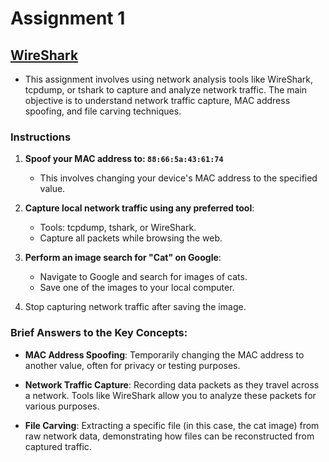 # Assignment 1
## [WireShark](https://github.com/MarkShinozaki/CPTS427-CyberSecurityOfWireless-DistributedSystems/blob/Assignments/Homework%201/Homework%201%20-%20WireShark%20.png)

- This assignment involves using network analysis tools like WireShark, tcpdump, or tshark to capture and analyze network traffic. The main objective is to understand network traffic capture, MAC address spoofing, and file carving techniques.

### Instructions

1. **Spoof your MAC address to: `88:66:5a:43:61:74`**
    - This involves changing your device's MAC address to the specified value.

2. **Capture local network traffic using any preferred tool**:
    - Tools: tcpdump, tshark, or WireShark.
    - Capture all packets while browsing the web.

3. **Perform an image search for "Cat" on Google**:
    - Navigate to Google and search for images of cats.
    - Save one of the images to your local computer.

4. Stop capturing network traffic after saving the image.

### Brief Answers to the Key Concepts:
- **MAC Address Spoofing**: Temporarily changing the MAC address to another value, often for privacy or testing purposes.
  
- **Network Traffic Capture**: Recording data packets as they travel across a network. Tools like WireShark allow you to analyze these packets for various purposes.
  
- **File Carving**: Extracting a specific file (in this case, the cat image) from raw network data, demonstrating how files can be reconstructed from captured traffic.









